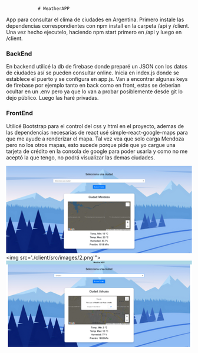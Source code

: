                 # WeatherAPP

App para consultar el clima de ciudades en Argentina.
Primero instale las dependencias correspondientes con npm install en la carpeta /api y /client. Una vez hecho ejecutelo, haciendo npm start primero en /api y luego en /client.

### BackEnd

En backend utilicé la db de firebase donde preparé un JSON con los datos de ciudades así se pueden consultar online. Inicia en index.js donde se establece el puerto y se configura en app.js.
Van a encontrar algunas keys de firebase por ejemplo tanto en back como en front, estas se deberian ocultar en un .env pero ya que lo van a probar posiblemente desde git lo dejo público. Luego las haré privadas.

### FrontEnd

Utilicé Bootstrap para el control del css y html en el proyecto, ademas de las dependencias necesarias de react usé simple-react-google-maps para que me ayude a renderizar el mapa.
Tal vez vea que solo carga Mendoza pero no los otros mapas, esto sucede porque pide que yo cargue una tarjeta de crédito en la consola de google para poder usarla y como no me aceptó la que tengo, no podrá visualizar las demas ciudades.

<img src='./client/src/images/1.png'></img>
<img src='./client/src/images/2.png'"></img>
<img src='./client/src/images/3.png'></img>
